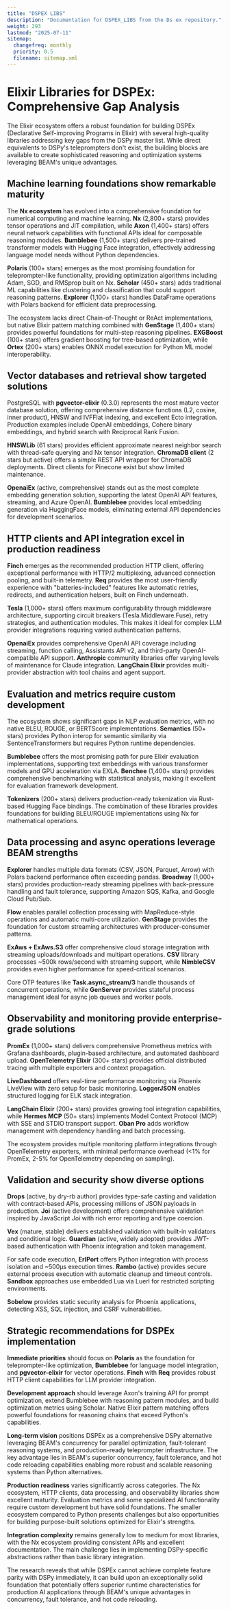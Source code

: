 ```yaml
---
title: "DSPEX LIBS"
description: "Documentation for DSPEX_LIBS from the Ds ex repository."
weight: 293
lastmod: "2025-07-11"
sitemap:
  changefreq: monthly
  priority: 0.5
  filename: sitemap.xml
---
```


# Elixir Libraries for DSPEx: Comprehensive Gap Analysis

The Elixir ecosystem offers a robust foundation for building DSPEx (Declarative Self-improving Programs in Elixir) with several high-quality libraries addressing key gaps from the DSPy master list. While direct equivalents to DSPy's teleprompters don't exist, the building blocks are available to create sophisticated reasoning and optimization systems leveraging BEAM's unique advantages.

## Machine learning foundations show remarkable maturity

The **Nx ecosystem** has evolved into a comprehensive foundation for numerical computing and machine learning. **Nx** (2,800+ stars) provides tensor operations and JIT compilation, while **Axon** (1,400+ stars) offers neural network capabilities with functional APIs ideal for composable reasoning modules. **Bumblebee** (1,500+ stars) delivers pre-trained transformer models with Hugging Face integration, effectively addressing language model needs without Python dependencies.

**Polaris** (100+ stars) emerges as the most promising foundation for teleprompter-like functionality, providing optimization algorithms including Adam, SGD, and RMSprop built on Nx. **Scholar** (450+ stars) adds traditional ML capabilities like clustering and classification that could support reasoning patterns. **Explorer** (1,100+ stars) handles DataFrame operations with Polars backend for efficient data preprocessing.

The ecosystem lacks direct Chain-of-Thought or ReAct implementations, but native Elixir pattern matching combined with **GenStage** (1,400+ stars) provides powerful foundations for multi-step reasoning pipelines. **EXGBoost** (100+ stars) offers gradient boosting for tree-based optimization, while **Ortex** (200+ stars) enables ONNX model execution for Python ML model interoperability.

## Vector databases and retrieval show targeted solutions

PostgreSQL with **pgvector-elixir** (0.3.0) represents the most mature vector database solution, offering comprehensive distance functions (L2, cosine, inner product), HNSW and IVFFlat indexing, and excellent Ecto integration. Production examples include OpenAI embeddings, Cohere binary embeddings, and hybrid search with Reciprocal Rank Fusion.

**HNSWLib** (61 stars) provides efficient approximate nearest neighbor search with thread-safe querying and Nx tensor integration. **ChromaDB client** (2 stars but active) offers a simple REST API wrapper for ChromaDB deployments. Direct clients for Pinecone exist but show limited maintenance.

**OpenaiEx** (active, comprehensive) stands out as the most complete embedding generation solution, supporting the latest OpenAI API features, streaming, and Azure OpenAI. **Bumblebee** provides local embedding generation via HuggingFace models, eliminating external API dependencies for development scenarios.

## HTTP clients and API integration excel in production readiness

**Finch** emerges as the recommended production HTTP client, offering exceptional performance with HTTP/2 multiplexing, advanced connection pooling, and built-in telemetry. **Req** provides the most user-friendly experience with "batteries-included" features like automatic retries, redirects, and authentication helpers, built on Finch underneath.

**Tesla** (1,000+ stars) offers maximum configurability through middleware architecture, supporting circuit breakers (Tesla.Middleware.Fuse), retry strategies, and authentication modules. This makes it ideal for complex LLM provider integrations requiring varied authentication patterns.

**OpenaiEx** provides comprehensive OpenAI API coverage including streaming, function calling, Assistants API v2, and third-party OpenAI-compatible API support. **Anthropic** community libraries offer varying levels of maintenance for Claude integration. **LangChain Elixir** provides multi-provider abstraction with tool chains and agent support.

## Evaluation and metrics require custom development

The ecosystem shows significant gaps in NLP evaluation metrics, with no native BLEU, ROUGE, or BERTScore implementations. **Semantics** (50+ stars) provides Python interop for semantic similarity via SentenceTransformers but requires Python runtime dependencies.

**Bumblebee** offers the most promising path for pure Elixir evaluation implementations, supporting text embeddings with various transformer models and GPU acceleration via EXLA. **Benchee** (1,400+ stars) provides comprehensive benchmarking with statistical analysis, making it excellent for evaluation framework development.

**Tokenizers** (200+ stars) delivers production-ready tokenization via Rust-based Hugging Face bindings. The combination of these libraries provides foundations for building BLEU/ROUGE implementations using Nx for mathematical operations.

## Data processing and async operations leverage BEAM strengths

**Explorer** handles multiple data formats (CSV, JSON, Parquet, Arrow) with Polars backend performance often exceeding pandas. **Broadway** (1,000+ stars) provides production-ready streaming pipelines with back-pressure handling and fault tolerance, supporting Amazon SQS, Kafka, and Google Cloud Pub/Sub.

**Flow** enables parallel collection processing with MapReduce-style operations and automatic multi-core utilization. **GenStage** provides the foundation for custom streaming architectures with producer-consumer patterns.

**ExAws + ExAws.S3** offer comprehensive cloud storage integration with streaming uploads/downloads and multipart operations. **CSV** library processes ~500k rows/second with streaming support, while **NimbleCSV** provides even higher performance for speed-critical scenarios.

Core OTP features like **Task.async_stream/3** handle thousands of concurrent operations, while **GenServer** provides stateful process management ideal for async job queues and worker pools.

## Observability and monitoring provide enterprise-grade solutions

**PromEx** (1,000+ stars) delivers comprehensive Prometheus metrics with Grafana dashboards, plugin-based architecture, and automated dashboard upload. **OpenTelemetry Elixir** (300+ stars) provides official distributed tracing with multiple exporters and context propagation.

**LiveDashboard** offers real-time performance monitoring via Phoenix LiveView with zero setup for basic monitoring. **LoggerJSON** enables structured logging for ELK stack integration.

**LangChain Elixir** (200+ stars) provides growing tool integration capabilities, while **Hermes MCP** (50+ stars) implements Model Context Protocol (MCP) with SSE and STDIO transport support. **Oban Pro** adds workflow management with dependency handling and batch processing.

The ecosystem provides multiple monitoring platform integrations through OpenTelemetry exporters, with minimal performance overhead (\<1% for PromEx, 2-5% for OpenTelemetry depending on sampling).

## Validation and security show diverse options

**Drops** (active, by dry-rb author) provides type-safe casting and validation with contract-based APIs, processing millions of JSON payloads in production. **Joi** (active development) offers comprehensive validation inspired by JavaScript Joi with rich error reporting and type coercion.

**Vex** (mature, stable) delivers established validation with built-in validators and conditional logic. **Guardian** (active, widely adopted) provides JWT-based authentication with Phoenix integration and token management.

For safe code execution, **ErlPort** offers Python integration with process isolation and ~500μs execution times. **Rambo** (active) provides secure external process execution with automatic cleanup and timeout controls. **Sandbox** approaches use embedded Lua via Luerl for restricted scripting environments.

**Sobelow** provides static security analysis for Phoenix applications, detecting XSS, SQL injection, and CSRF vulnerabilities.

## Strategic recommendations for DSPEx implementation

**Immediate priorities** should focus on **Polaris** as the foundation for teleprompter-like optimization, **Bumblebee** for language model integration, and **pgvector-elixir** for vector operations. **Finch** with **Req** provides robust HTTP client capabilities for LLM provider integration.

**Development approach** should leverage Axon's training API for prompt optimization, extend Bumblebee with reasoning pattern modules, and build optimization metrics using Scholar. Native Elixir pattern matching offers powerful foundations for reasoning chains that exceed Python's capabilities.

**Long-term vision** positions DSPEx as a comprehensive DSPy alternative leveraging BEAM's concurrency for parallel optimization, fault-tolerant reasoning systems, and production-ready teleprompter infrastructure. The key advantage lies in BEAM's superior concurrency, fault tolerance, and hot code reloading capabilities enabling more robust and scalable reasoning systems than Python alternatives.

**Production readiness** varies significantly across categories. The Nx ecosystem, HTTP clients, data processing, and observability libraries show excellent maturity. Evaluation metrics and some specialized AI functionality require custom development but have solid foundations. The smaller ecosystem compared to Python presents challenges but also opportunities for building purpose-built solutions optimized for Elixir's strengths.

**Integration complexity** remains generally low to medium for most libraries, with the Nx ecosystem providing consistent APIs and excellent documentation. The main challenge lies in implementing DSPy-specific abstractions rather than basic library integration.

The research reveals that while DSPEx cannot achieve complete feature parity with DSPy immediately, it can build upon an exceptionally solid foundation that potentially offers superior runtime characteristics for production AI applications through BEAM's unique advantages in concurrency, fault tolerance, and hot code reloading.
